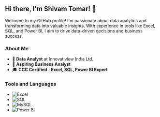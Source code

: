 ## Hi there, I'm Shivam Tomar! 👋

Welcome to my GitHub profile! I'm passionate about data analytics and transforming data into valuable insights. With experience in tools like Excel, SQL, and Power BI, I aim to drive data-driven decisions and business success.


### About Me
- 💼 **Data Analyst** at Innovatiview India Ltd.
- 🎯 **Aspiring Business Analyst**
- 🎓 **CCC Certified** | **Excel, SQL, Power BI Expert**

### Tools and Languages
- ![Excel](https://img.shields.io/badge/-Excel-217346?logo=microsoft-excel&logoColor=white)
- ![SQL](https://img.shields.io/badge/-SQL-003B57?logo=database&logoColor=white)
- ![MySQL](https://img.shields.io/badge/-MySQL-4479A1?logo=mysql&logoColor=white)
- ![Power BI](https://img.shields.io/badge/-PowerBI-F2C811?logo=power-bi&logoColor=black)
